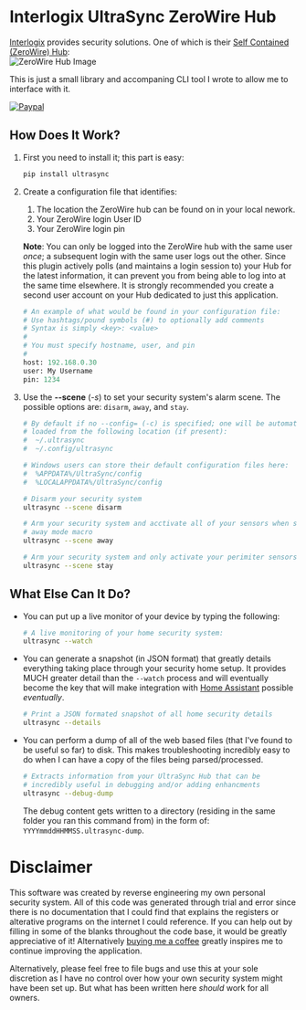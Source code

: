 # Interlogix UltraSync ZeroWire Hub
[Interlogix](https://www.interlogix.com/) provides security solutions. One of which is their [Self Contained (ZeroWire) Hub](https://www.interlogix.com/intrusion/product/ultrasync-selfcontained-hub):<br/>![ZeroWire Hub Image](https://raw.githubusercontent.com/caronc/ultrasync/master/static/zerowire_hub.jpeg)

This is just a small library and accompaning CLI tool I wrote to allow me to interface with it.

[![Paypal](https://img.shields.io/badge/paypal-donate-green.svg)](https://www.paypal.com/cgi-bin/webscr?cmd=_s-xclick&hosted_button_id=MHANV39UZNQ5E)

## How Does It Work?
1. First you need to install it; this part is easy:
   ```bash
   pip install ultrasync
   ```

2. Create a configuration file that identifies:
   1. The location the ZeroWire hub can be found on in your local nework.
   1. Your ZeroWire login User ID
   1. Your ZeroWire login pin

   **Note**: You can only be logged into the ZeroWire hub with the same user *once*; a subsequent login with the same user logs out the other. Since this plugin actively polls (and maintains a login session to) your Hub for the latest information, it can prevent you from being able to log into at the same time elsewhere.  It is strongly recommended you create a second user account on your Hub dedicated to just this application.

   ```python
   # An example of what would be found in your configuration file:
   # Use hashtags/pound symbols (#) to optionally add comments
   # Syntax is simply <key>: <value>
   #
   # You must specify hostname, user, and pin
   #
   host: 192.168.0.30
   user: My Username
   pin: 1234
   ```
3. Use the **--scene** (*-s*) to set your security system's alarm scene.  The possible options are: `disarm`, `away`, and `stay`.
   ```bash
   # By default if no --config= (-c) is specified; one will be automatically
   # loaded from the following location (if present):
   #  ~/.ultrasync
   #  ~/.config/ultrasync
   
   # Windows users can store their default configuration files here:
   #  %APPDATA%/UltraSync/config
   #  %LOCALAPPDATA%/UltraSync/config
   
   # Disarm your security system
   ultrasync --scene disarm
   
   # Arm your security system and acctivate all of your sensors when setting the
   # away mode macro
   ultrasync --scene away
   
   # Arm your security system and only activate your perimiter sensors:
   ultrasync --scene stay
   ```

## What Else Can It Do?
- You can put up a live monitor of your device by typing the following:
  ```bash
  # A live monitoring of your home security system:
  ultrasync --watch
  ```
- You can generate a snapshot (in JSON format) that greatly details everything taking place through your security home setup. It provides MUCH greater detail than the `--watch` process and will eventually become the key that will make integration with [Home Assistant](https://www.home-assistant.io/) possible *eventually*.
  ```bash
  # Print a JSON formated snapshot of all home security details
  ultrasync --details
  ```
- You can perform a dump of all of the web based files (that I've found to be useful so far) to disk.  This makes troubleshooting incredibly easy to do when I can have a copy of the files being parsed/processed.
  ```bash
  # Extracts information from your UltraSync Hub that can be
  # incredibly useful in debugging and/or adding enhancments
  ultrasync --debug-dump
  ```
  The debug content gets written to a directory (residing in the same folder you ran this command from) in the form of: `YYYYmmddHHMMSS.ultrasync-dump`.

# Disclaimer
This software was created by reverse engineering my own personal security system. All of this code was generated through trial and error since there is no documentation that I could find that explains the registers or alterative programs on the internet I could reference. If you can help out by filling in some of the blanks throughout the code base, it would be greatly appreciative of it! Alternatively [buying me a coffee](https://www.paypal.com/cgi-bin/webscr?cmd=_s-xclick&hosted_button_id=MHANV39UZNQ5E) greatly inspires me to continue improving the application.

Alternatively, please feel free to file bugs and use this at your sole discretion as I have no control over how your own security system might have been set up. But what has been written here *should* work for all owners.
